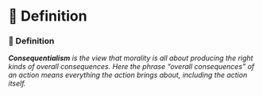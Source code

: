 # 📍 Definition
### 📍 Definition 
 _**Consequentialism** is the view that morality is all about producing the right kinds of overall consequences. Here the phrase “overall consequences” of an action means everything the action brings about, including the action itself._
